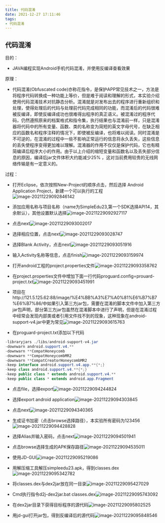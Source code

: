 ```yaml
---
title: 代码混淆
date: 2021-12-27 17:11:46
tags: 
- 代码混淆
---
```


## 代码混淆

目的：
* JAVA编程实现Android手机代码混淆，并使用反编译查看效果

原理：
* 代码混淆(Obfuscated code)亦称花指令，是保护APP常见技术之一，方法是将程序代码转换成一种功能上等价，但是难于阅读和理解的形式，本实验介绍使用代码混淆技术对抗静态分析。混淆就是对发布出去的程序进行重新组织和处理，使得处理后的代码与处理前代码完成相同的功能，而混淆后的代码很难被反编译，即使反编译成功也很难得出程序的真正语义。被混淆过的程序代码，仍然遵照原来的档案格式和指令集，执行结果也与混淆前一样，只是混淆器将代码中的所有变量、函数、类的名称变为简短的英文字母代号，在缺乏相应的函数名和程序注释的情况下，即使被反编译，也将难以阅读。同时混淆是不可逆的，在混淆的过程中一些不影响正常运行的信息将永久丢失，这些信息的丢失使程序变得更加难以理解。混淆器的作用不仅仅是保护代码，它也有精简编译后程序大小的作用。由于以上介绍的缩短变量和函数名以及丢失部分信息的原因，编译后jar文件体积大约能减少25% ，这对当前费用较贵的无线网络传输是有一定意义的。

过程：

* 打开Eclipse，依次按照New-Project的顺序点击，然后选择 Android Application Project，新建一个可以执行的工程![image-20211229092846142](http://121.5.125.62:88/image/%E4%BB%A3%E7%A0%81%E6%B7%B7%E6%B7%86//image-20211229092846142.png)

* 添加应用名称与项目名称（name为SimpleEdu23,第一个SDK选择API14，其余默认），其他设置默认选择![image-20211229092927117](http://121.5.125.62:88/image/%E4%BB%A3%E7%A0%81%E6%B7%B7%E6%B7%86//image-20211229092927117.png)

* 点击next![image-20211229093002017](http://121.5.125.62:88/image/%E4%BB%A3%E7%A0%81%E6%B7%B7%E6%B7%86//image-20211229093002017.png)

* 选择相应位置，点击next![image-20211229093028747](http://121.5.125.62:88/image/%E4%BB%A3%E7%A0%81%E6%B7%B7%E6%B7%86//image-20211229093028747.png)

* 选择Blank Activity，点击next![image-20211229093051916](http://121.5.125.62:88/image/%E4%BB%A3%E7%A0%81%E6%B7%B7%E6%B7%86//image-20211229093051916.png)

* 输入Activity名称等信息，点击finish![image-20211229093159974](http://121.5.125.62:88/image/%E4%BB%A3%E7%A0%81%E6%B7%B7%E6%B7%86//image-20211229093159974.png)

* 打开android工程的project.properties文件![image-20211229093358762](http://121.5.125.62:88/image/%E4%BB%A3%E7%A0%81%E6%B7%B7%E6%B7%86//image-20211229093358762.png)

* 在project.properties文件中增加下面一行代码proguard.config=prouard-project.txt![image-20211229093451991](http://121.5.125.62:88/image/%E4%BB%A3%E7%A0%81%E6%B7%B7%E6%B7%86//image-20211229093451991.png)

* 项目在http://121.5.125.62:88/image/%E4%BB%A3%E7%A0%81%E6%B7%B7%E6%B7%86/中如果引入第三方jar包，需要在混淆的脚本文件中加入第三方jar包声明，部分第三方jar包虽然在混淆脚本中进行了声明，但是在混淆过程中经常会发现内部类或者引用文件找不到的现象，这种现象在android-support-v4.jar中更为常见![image-20211229093615763](http://121.5.125.62:88/image/%E4%BB%A3%E7%A0%81%E6%B7%B7%E6%B7%86//image-20211229093615763.png)

* 在proguard-project.txt添加以下代码

```java
-libraryjars ./libs/android-support-v4.jar
-downwarn android.support.v4.**
-downwarn **CompatHoneycomb
-downwarn **CompatHoneycombMR2
-downwarn **CompatCreatorHoneycombMR2
-keep interface android.support.v4.app.**{*;}
-keep class android.support.v4.**{*;}
-keep public class * extends android.support.v4.**
-keep public class * extends android.app.Fragment
```

* 点击file，选择export![image-20211229094244824](http://121.5.125.62:88/image/%E4%BB%A3%E7%A0%81%E6%B7%B7%E6%B7%86//image-20211229094244824.png)

* 选择export android application![image-20211229094303845](http://121.5.125.62:88/image/%E4%BB%A3%E7%A0%81%E6%B7%B7%E6%B7%86//image-20211229094303845.png)

* 点击next![image-20211229094340365](http://121.5.125.62:88/image/%E4%BB%A3%E7%A0%81%E6%B7%B7%E6%B7%86//image-20211229094340365.png)

* 生成证书加密（点击browse选择路径），本实验所有密码为123456![image-20211229094428828](http://121.5.125.62:88/image/%E4%BB%A3%E7%A0%81%E6%B7%B7%E6%B7%86//image-20211229094428828.png)

* 选择Alias并输入密码，点击next![image-20211229094501941](http://121.5.125.62:88/image/%E4%BB%A3%E7%A0%81%E6%B7%B7%E6%B7%86//image-20211229094501941.png)

* 点击browse选择生成的APK保存路径![image-20211229094535011](http://121.5.125.62:88/image/%E4%BB%A3%E7%A0%81%E6%B7%B7%E6%B7%86//image-20211229094535011.png)

* 使用JD-GUI![image-20211229095219086](http://121.5.125.62:88/image/%E4%BB%A3%E7%A0%81%E6%B7%B7%E6%B7%86//image-20211229095219086.png)

* 用解压缩工具解压simpleedu23.apk，得到classes.dex![image-20211229095342782](http://121.5.125.62:88/image/%E4%BB%A3%E7%A0%81%E6%B7%B7%E6%B7%86//image-20211229095342782.png)

* 将classes.dex与dex2jar放在同一目录![image-20211229095427029](http://121.5.125.62:88/image/%E4%BB%A3%E7%A0%81%E6%B7%B7%E6%B7%86//image-20211229095427029.png)

* Cmd执行指令d2j-dex2jar.bat classes.dex![image-20211229095743092](http://121.5.125.62:88/image/%E4%BB%A3%E7%A0%81%E6%B7%B7%E6%B7%86//image-20211229095743092.png)

* 在dex2jar目录下获得目标程序的源代码![image-20211229095802525](http://121.5.125.62:88/image/%E4%BB%A3%E7%A0%81%E6%B7%B7%E6%B7%86//image-20211229095802525.png)

* 用jd-gui打开jar包，得到反编译后的源代码![image-20211229095848546](http://121.5.125.62:88/image/%E4%BB%A3%E7%A0%81%E6%B7%B7%E6%B7%86//image-20211229095848546.png)

